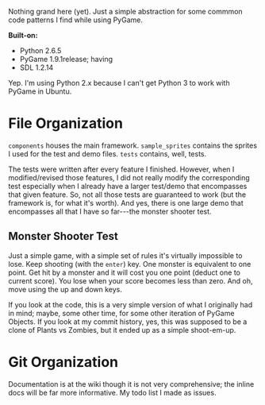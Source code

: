 Nothing grand here (yet). Just a simple abstraction for some commmon code patterns I find while using PyGame.

**Built-on:**
* Python 2.6.5
* PyGame 1.9.1release; having
* SDL 1.2.14

Yep. I'm using Python 2.x because I can't get Python 3 to work with PyGame in Ubuntu.

# File Organization
`components` houses the main framework. `sample_sprites` contains the sprites I used for the test and demo files. `tests` contains, well, tests.

The tests were written after every feature I finished. However, when I modified/revised those features, I did not really modify the corresponding test especially when I already have a larger test/demo that encompasses that given feature. So, not all those tests are guaranteed to work (but the framework is, for what it's worth). And yes, there is one large demo that encompasses all that I have so far---the monster shooter test.

## Monster Shooter Test
Just a simple game, with a simple set of rules it's virtually impossible to lose. Keep shooting (with the `enter`) key. One monster is equivalent to one point. Get hit by a monster and it will cost you one point (deduct one to current score). You lose when your score becomes less than zero. And oh, move using the up and down keys.

If you look at the code, this is a very simple version of what I originally had in mind; maybe, some other time, for some other iteration of PyGame Objects. If you look at my commit history, yes, this was supposed to be a clone of Plants vs Zombies, but it ended up as a simple shoot-em-up.

# Git Organization
Documentation is at the wiki though it is not very comprehensive; the inline docs will be far more informative. My todo list I made as issues.
